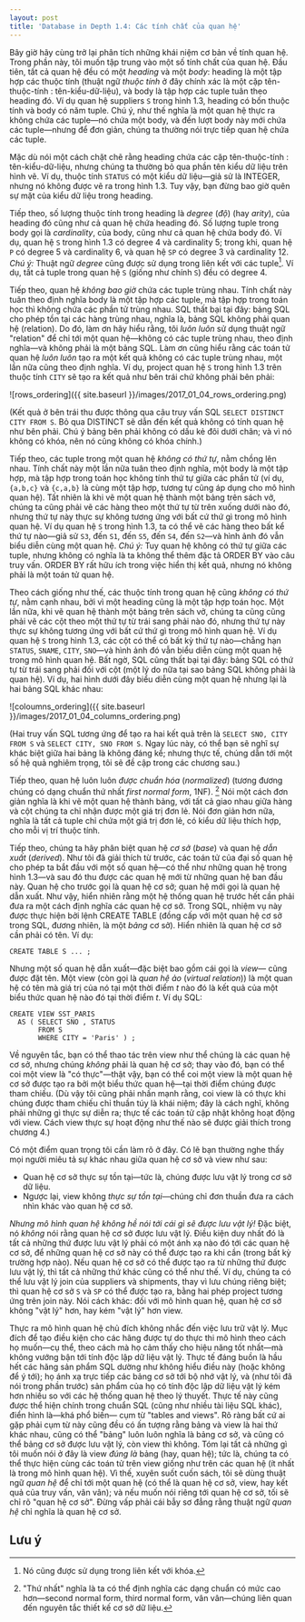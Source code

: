 ```yaml
---
layout: post
title: 'Database in Depth 1.4: Các tính chất của quan hệ'
---
```


Bây giờ hãy cùng trở lại phân tích những khái niệm cơ bản về tính quan hệ. Trong phần này, tôi muốn tập trung vào một số tính chất của quan hệ. Đầu tiên, tất cả quan hệ đều có một *heading* và một *body*: heading là một tập hợp các thuộc tính (thuật ngữ *thuộc tính* ở đây chính xác là một cặp tên-thuộc-tính : tên-kiểu-dữ-liệu), và body là tập hợp các tuple tuân theo heading đó. Ví dụ quan hệ suppliers `S` trong hình 1.3, heading có bốn thuộc tính và body có năm tuple. Chú ý, như thế nghĩa là một quan hệ thực ra không chứa các tuple&mdash;nó chứa một body, và đến lượt body này mới chứa các tuple&mdash;nhưng để đơn giản, chúng ta thường nói trực tiếp quan hệ chứa các tuple.

Mặc dù nói một cách chặt chẽ rằng heading chứa các cặp tên-thuộc-tính : tên-kiểu-dữ-liệu, nhưng chúng ta thường bỏ qua phần tên kiểu dữ liệu trên hình vẽ. Ví dụ, thuộc tính `STATUS` có một kiểu dữ liệu&mdash;giả sử là INTEGER, nhưng nó không được vẽ ra trong hình 1.3. Tuy vậy, bạn đừng bao giờ quên sự mặt của kiểu dữ liệu trong heading.

Tiếp theo, số lượng thuộc tính trong heading là *degree* (*độ*) (hay *arity*), của heading đó cũng như cả quan hệ chứa heading đó. Số lượng tuple trong body gọi là *cardinality*, của body, cũng như cả quan hệ chứa body đó. Ví dụ, quan hệ `S` trong hình 1.3 có degree 4 và cardinality 5; trong khi, quan hệ `P` có degree 5 và cardinality 6, và quan hệ `SP` có degree 3 và cardinality 12. *Chú ý:* Thuật ngữ *degree* cũng được sử dụng trong liên kết với các tuple[^degree]. Ví dụ, tất cả tuple trong quan hệ `S` (giống như chính `S`) đều có degree 4.

Tiếp theo, quan hệ *không bao giờ* chứa các tuple trùng nhau. Tính chất này tuân theo định nghĩa body là một tập hợp các tuple, mà tập hợp trong toán học thì không chứa các phần tử trùng nhau. SQL thất bại tại đây: bảng SQL cho phép tồn tại các hàng trùng nhau, nghĩa là, bảng SQL không phải quan hệ (relation). Do đó, làm ơn hãy hiểu rằng, tôi *luôn luôn* sử dụng thuật ngữ "relation" để chỉ tới một quan hệ&mdash;không có các tuple trùng nhau, theo định nghĩa&mdash;và không phải là một bảng SQL. Làm ơn cũng hiểu rằng các toán tử quan hệ *luôn luôn* tạo ra một kết quả không có các tuple trùng nhau, một lần nữa cũng theo định nghĩa.  Ví dụ, project quan hệ `S` trong hình 1.3 trên thuộc tính `CITY` sẽ tạo ra kết quả như bên trái chứ không phải bên phải:

![rows_ordering]({{ site.baseurl }}/images/2017_01_04_rows_ordering.png)

(Kết quả ở bên trái thu được thông qua câu truy vấn SQL `SELECT DISTINCT CITY FROM S`. Bỏ qua DISTINCT sẽ dẫn đến kết quả không có tính quan hệ như bên phải. Chú ý bảng bên phải không có dấu kẻ đôi dưới chân; và vì nó không có khóa, nên nó cũng không có khóa chính.)

Tiếp theo, các tuple trong một quan hệ *không có thứ tự*, nằm chồng lên nhau. Tính chất này một lần nữa tuân theo định nghĩa, một body là một tập hợp, mà tập hợp trong toán học không tính thứ tự giữa các phần tử (ví dụ, `{a,b,c}` và `{c,a,b}` là cùng một tập hợp, tương tự cũng áp dụng cho mô hình quan hệ). Tất nhiên là khi vẽ một quan hệ thành một bảng trên sách vở, chúng ta cũng phải vẽ các hàng theo một thứ tự từ trên xuống dưới nào đó, nhưng thứ tự này thực sự không tương ứng với bất cứ thứ gì trong mô hình quan hệ. Ví dụ quan hệ `S` trong hình 1.3, ta có thể vẽ các hàng theo bất kể thứ tự nào&mdash;giả sử `S3`, đến `S1`, đến `S5`, đến `S4`, đến `S2`&mdash;và hình ảnh đó vẫn biểu diễn cùng một quan hệ. *Chú ý:* Tuy quan hệ không có thứ tự giữa các tuple, nhưng không có nghĩa là ta không thể thêm đặc tả ORDER BY vào câu truy vấn. ORDER BY rất hữu ích trong việc hiển thị kết quả, nhưng nó không phải là một toán tử quan hệ.

Theo cách giống như thế, các thuộc tính trong quan hệ cũng *không có thứ tự*, nằm cạnh nhau, bởi vì một heading cũng là một tập hợp toán học. Một lần nữa, khi vẽ quan hệ thành một bảng trên sách vở, chúng ta cũng cũng phải vẽ các cột theo một thứ tự từ trái sang phải nào đó, nhưng thứ tự này thực sự không tương ứng với bất cứ thứ gì trong mô hình quan hệ. Ví dụ quan hệ `S` trong hình 1.3, các cột có thể có bất kỳ thứ tự nào&mdash;chẳng hạn `STATUS`, `SNAME`, `CITY`, `SNO`&mdash;và hình ảnh đó vẫn biểu diễn cùng một quan hệ trong mô hình quan hệ. Bất ngờ, SQL cũng thất bại tại đây: bảng SQL có thứ tự từ trái sang phải đối với cột (một lý do nữa tại sao bảng SQL không phải là quan hệ). Ví dụ, hai hình dưới đây biểu diễn cùng một quan hệ nhưng lại là hai bảng SQL khác nhau:

![coloumns_ordering]({{ site.baseurl }}/images/2017_01_04_columns_ordering.png)

(Hai truy vấn SQL tương ứng để tạo ra hai kết quả trên là `SELECT SNO, CITY FROM S` và `SELECT CITY, SNO FROM S`. Ngay lúc này, có thể bạn sẽ nghĩ sự khác biệt giữa hai bảng là không đáng kể; nhưng thực tế, chúng dẫn tới một số hệ quả nghiêm trọng, tôi sẽ đề cập trong các chương sau.)

Tiếp theo, quan hệ luôn luôn *được chuẩn hóa* (*normalized*) (tương đương chúng có dạng chuẩn thứ nhất *first normal form*, 1NF). [^first-normal-form] Nói một cách đơn giản nghĩa là khi vẽ một quan hệ thành bảng, với tất cả giao nhau giữa hàng và cột chúng ta chỉ nhận được một giá trị đơn lẻ. Nói đơn giản hơn nữa, nghĩa là tất cả tuple chỉ chứa một giá trị đơn lẻ, có kiểu dữ liệu thích hợp, cho mỗi vị trí thuộc tính.

Tiếp theo, chúng ta hãy phân biệt quan hệ *cơ sở* (*base*) và quan hệ *dẫn xuất* (*derived*). Như tôi đã giải thích từ trước, các toán tử của đại số quan hệ cho phép ta bắt đầu với một số quan hệ&mdash;có thể như những quan hệ trong hình 1.3&mdash;và sau đó thu được các quan hệ mới từ những quan hệ ban đầu này. Quan hệ cho trước gọi là quan hệ cơ sở; quan hệ mới gọi là quan hệ dẫn xuất. Như vậy, hiển nhiên rằng một hệ thống quan hệ trước hết cần phải đưa ra một cách định nghĩa các quan hệ cơ sở. Trong SQL, nhiệm vụ này được thực hiện bởi lệnh CREATE TABLE (đồng cấp với một quan hệ cơ sở trong SQL, đương nhiên, là một *bảng* cơ sở). Hiển nhiên là quan hệ cơ sở cần phải có tên. Ví dụ:

```
CREATE TABLE S ... ;
```

Nhưng một số quan hệ dẫn xuất&mdash;đặc biệt bao gồm cái gọi là *view*&mdash; cũng được đặt tên. Một view (còn gọi là *quan hệ ảo* (*virtual relation*)) là một quan hệ có tên mà giá trị của nó tại một thời điểm *t* nào đó là kết quả của một biểu thức quan hệ nào đó tại thời điểm *t*. Ví dụ SQL:

```
CREATE VIEW SST_PARIS
  AS ( SELECT SNO , STATUS
       FROM S
       WHERE CITY = 'Paris' ) ;
```

Về nguyên tắc, bạn có thể thao tác trên view như thể chúng là các quan hệ cơ sở, nhưng chúng *không* phải là quan hệ cơ sở; thay vào đó, bạn có thể coi một view là "có thực"&mdash;thật vậy, bạn có thể coi một view là một quan hệ cơ sở được tạo ra bởi một biểu thức quan hệ&mdash;tại thời điểm chúng được tham chiếu. (Dù vậy tôi cũng phải nhấn mạnh rằng, coi view là có thực khi chúng được tham chiếu chỉ thuần túy là khái niệm; đây là cách nghĩ, không phải những gì thực sự diễn ra; thực tế các toán tử cập nhật không hoạt động với view. Cách view thực sự hoạt động như thế nào sẽ được giải thích trong chương 4.)

Có một điểm quan trọng tôi cần làm rõ ở đây. Có lẽ bạn thường nghe thấy mọi người miêu tả sự khác nhau giữa quan hệ cơ sở và view như sau:

 * Quan hệ cơ sở thực sự tồn tại&mdash;tức là, chúng được lưu vật lý trong cơ sở dữ liệu.
 * Ngược lại, view không *thực sự tồn tại*&mdash;chúng chỉ đơn thuần đưa ra cách nhìn khác vào quan hệ cơ sở.

*Nhưng mô hình quan hệ không hề nói tới cái gì sẽ được lưu vật lý!* Đặc biệt, nó *không* nói rằng quan hệ cơ sở được lưu vật lý. Điều kiện duy nhất đó là tất cả những thứ được lưu vật lý phải có một ánh xạ nào đó tới các quan hệ cơ sở, để những quan hệ cơ sở này có thể được tạo ra khi cần (trong bất kỳ trường hợp nào). Nếu quan hệ cơ sở có thể được tạo ra từ những thứ được lưu vật lý, thì tất cả những thứ khác cũng có thể như thế. Ví dụ, chúng ta có thể lưu vật lý join của suppliers và shipments, thay vì lưu chúng riêng biệt; thì quan hệ cơ sở `S` và `SP` có thể được tạo ra, bằng hai phép project tương ứng trên join này. Nói cách khác: đối với mô hình quan hệ, quan hệ cơ sở không "vật lý" hơn, hay kém "vật lý" hơn view.

Thực ra mô hình quan hệ chủ đích không nhắc đến việc lưu trữ vật lý. Mục đích để tạo điều kiện cho các hãng được tự do thực thi mô hình theo cách họ muốn&mdash;cụ thể, theo cách mà họ cảm thấy cho hiệu năng tốt nhất&mdash;mà không vướng bận tới tính độc lập dữ liệu vật lý. Thực tế đáng buồn là hầu hết các hãng sản phẩm SQL dường như không hiểu điều này (hoặc không để ý tới); họ ánh xạ trực tiếp các bảng cơ sở tới bộ nhớ vật lý, và (như tôi đã nói trong phần trước) sản phẩm của họ có tính độc lập dữ liệu vật lý kém hơn nhiều so với các hệ thống quan hệ theo lý thuyết. Thực tế này cũng được thể hiện chính trong chuẩn SQL (cũng như nhiều tài liệu SQL khác), điển hình là&mdash;khá phổ biến&mdash; cụm từ "tables and views". Rõ ràng bất cứ ai gặp phải cụm từ này cũng đều có ấn tượng rằng bảng và view là hai thứ khác nhau, cũng có thể "bảng" luôn luôn nghĩa là bảng cơ sở, và cũng có thể bảng cơ sở được lưu vật lý, còn view thì không. Tóm lại tất cả những gì tôi muốn nói ở đây là view *đúng là* bảng (hay, quan hệ); tức là, chúng ta có thể thực hiện cùng các toán tử trên view giống như trên các quan hệ (ít nhất là trong mô hình quan hệ). Vì thế, xuyên suốt cuốn sách, tôi sẽ dùng thuật ngữ *quan hệ* để chỉ tới một quan hệ (có thể là quan hệ cơ sở, view, hay kết quả của truy vấn, vân vân); và nếu muốn nói riêng tới quan hệ cơ sở, tối sẽ chỉ rõ "quan hệ cơ sở". Đừng vấp phải cái bẫy sơ đẳng rằng thuật ngữ *quan hệ* chỉ nghĩa là quan hệ cơ sở.

## Lưu ý

[^degree]: Nó cũng được sử dụng trong liên kết với khóa.
[^first-normal-form]:  "Thứ nhất" nghĩa là ta có thể định nghĩa các dạng chuẩn có mức cao hơn&mdash;second normal form, third normal form, vân vân&mdash;chúng liên quan đến nguyên tắc thiết kế cơ sở dữ liệu.